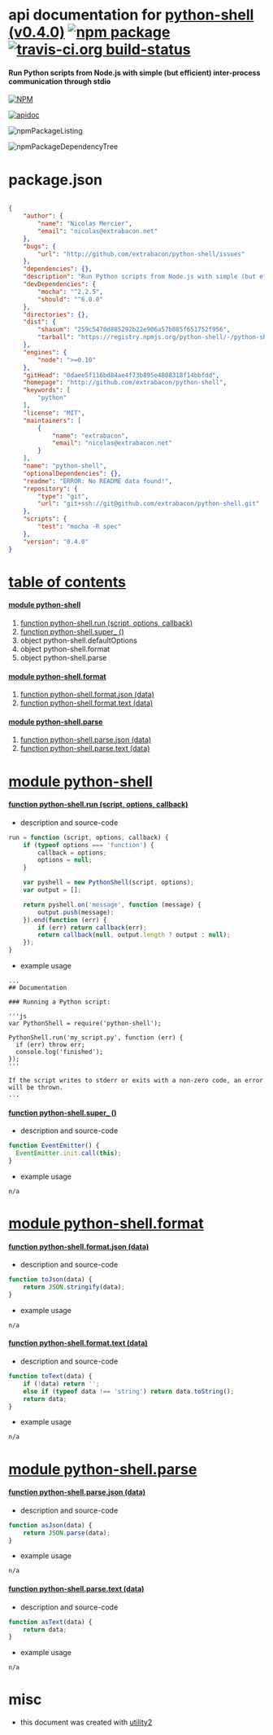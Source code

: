 # api documentation for  [python-shell (v0.4.0)](http://github.com/extrabacon/python-shell)  [![npm package](https://img.shields.io/npm/v/npmdoc-python-shell.svg?style=flat-square)](https://www.npmjs.org/package/npmdoc-python-shell) [![travis-ci.org build-status](https://api.travis-ci.org/npmdoc/node-npmdoc-python-shell.svg)](https://travis-ci.org/npmdoc/node-npmdoc-python-shell)
#### Run Python scripts from Node.js with simple (but efficient) inter-process communication through stdio

[![NPM](https://nodei.co/npm/python-shell.png?downloads=true)](https://www.npmjs.com/package/python-shell)

[![apidoc](https://npmdoc.github.io/node-npmdoc-python-shell/build/screenCapture.buildNpmdoc.browser._2Fhome_2Ftravis_2Fbuild_2Fnpmdoc_2Fnode-npmdoc-python-shell_2Ftmp_2Fbuild_2Fapidoc.html.png)](https://npmdoc.github.io/node-npmdoc-python-shell/build/apidoc.html)

![npmPackageListing](https://npmdoc.github.io/node-npmdoc-python-shell/build/screenCapture.npmPackageListing.svg)

![npmPackageDependencyTree](https://npmdoc.github.io/node-npmdoc-python-shell/build/screenCapture.npmPackageDependencyTree.svg)



# package.json

```json

{
    "author": {
        "name": "Nicolas Mercier",
        "email": "nicolas@extrabacon.net"
    },
    "bugs": {
        "url": "http://github.com/extrabacon/python-shell/issues"
    },
    "dependencies": {},
    "description": "Run Python scripts from Node.js with simple (but efficient) inter-process communication through stdio",
    "devDependencies": {
        "mocha": "^2.2.5",
        "should": "^6.0.0"
    },
    "directories": {},
    "dist": {
        "shasum": "259c5470d885292b22e906a57b085f651752f956",
        "tarball": "https://registry.npmjs.org/python-shell/-/python-shell-0.4.0.tgz"
    },
    "engines": {
        "node": ">=0.10"
    },
    "gitHead": "0daee5f116bd84ae4f73b895e4808318f14bbfdd",
    "homepage": "http://github.com/extrabacon/python-shell",
    "keywords": [
        "python"
    ],
    "license": "MIT",
    "maintainers": [
        {
            "name": "extrabacon",
            "email": "nicolas@extrabacon.net"
        }
    ],
    "name": "python-shell",
    "optionalDependencies": {},
    "readme": "ERROR: No README data found!",
    "repository": {
        "type": "git",
        "url": "git+ssh://git@github.com/extrabacon/python-shell.git"
    },
    "scripts": {
        "test": "mocha -R spec"
    },
    "version": "0.4.0"
}
```



# <a name="apidoc.tableOfContents"></a>[table of contents](#apidoc.tableOfContents)

#### [module python-shell](#apidoc.module.python-shell)
1.  [function <span class="apidocSignatureSpan">python-shell.</span>run (script, options, callback)](#apidoc.element.python-shell.run)
1.  [function <span class="apidocSignatureSpan">python-shell.</span>super_ ()](#apidoc.element.python-shell.super_)
1.  object <span class="apidocSignatureSpan">python-shell.</span>defaultOptions
1.  object <span class="apidocSignatureSpan">python-shell.</span>format
1.  object <span class="apidocSignatureSpan">python-shell.</span>parse

#### [module python-shell.format](#apidoc.module.python-shell.format)
1.  [function <span class="apidocSignatureSpan">python-shell.format.</span>json (data)](#apidoc.element.python-shell.format.json)
1.  [function <span class="apidocSignatureSpan">python-shell.format.</span>text (data)](#apidoc.element.python-shell.format.text)

#### [module python-shell.parse](#apidoc.module.python-shell.parse)
1.  [function <span class="apidocSignatureSpan">python-shell.parse.</span>json (data)](#apidoc.element.python-shell.parse.json)
1.  [function <span class="apidocSignatureSpan">python-shell.parse.</span>text (data)](#apidoc.element.python-shell.parse.text)



# <a name="apidoc.module.python-shell"></a>[module python-shell](#apidoc.module.python-shell)

#### <a name="apidoc.element.python-shell.run"></a>[function <span class="apidocSignatureSpan">python-shell.</span>run (script, options, callback)](#apidoc.element.python-shell.run)
- description and source-code
```javascript
run = function (script, options, callback) {
    if (typeof options === 'function') {
        callback = options;
        options = null;
    }

    var pyshell = new PythonShell(script, options);
    var output = [];

    return pyshell.on('message', function (message) {
        output.push(message);
    }).end(function (err) {
        if (err) return callback(err);
        return callback(null, output.length ? output : null);
    });
}
```
- example usage
```shell
...
## Documentation

### Running a Python script:

'''js
var PythonShell = require('python-shell');

PythonShell.run('my_script.py', function (err) {
  if (err) throw err;
  console.log('finished');
});
'''

If the script writes to stderr or exits with a non-zero code, an error will be thrown.
...
```

#### <a name="apidoc.element.python-shell.super_"></a>[function <span class="apidocSignatureSpan">python-shell.</span>super_ ()](#apidoc.element.python-shell.super_)
- description and source-code
```javascript
function EventEmitter() {
  EventEmitter.init.call(this);
}
```
- example usage
```shell
n/a
```



# <a name="apidoc.module.python-shell.format"></a>[module python-shell.format](#apidoc.module.python-shell.format)

#### <a name="apidoc.element.python-shell.format.json"></a>[function <span class="apidocSignatureSpan">python-shell.format.</span>json (data)](#apidoc.element.python-shell.format.json)
- description and source-code
```javascript
function toJson(data) {
    return JSON.stringify(data);
}
```
- example usage
```shell
n/a
```

#### <a name="apidoc.element.python-shell.format.text"></a>[function <span class="apidocSignatureSpan">python-shell.format.</span>text (data)](#apidoc.element.python-shell.format.text)
- description and source-code
```javascript
function toText(data) {
    if (!data) return '';
    else if (typeof data !== 'string') return data.toString();
    return data;
}
```
- example usage
```shell
n/a
```



# <a name="apidoc.module.python-shell.parse"></a>[module python-shell.parse](#apidoc.module.python-shell.parse)

#### <a name="apidoc.element.python-shell.parse.json"></a>[function <span class="apidocSignatureSpan">python-shell.parse.</span>json (data)](#apidoc.element.python-shell.parse.json)
- description and source-code
```javascript
function asJson(data) {
    return JSON.parse(data);
}
```
- example usage
```shell
n/a
```

#### <a name="apidoc.element.python-shell.parse.text"></a>[function <span class="apidocSignatureSpan">python-shell.parse.</span>text (data)](#apidoc.element.python-shell.parse.text)
- description and source-code
```javascript
function asText(data) {
    return data;
}
```
- example usage
```shell
n/a
```



# misc
- this document was created with [utility2](https://github.com/kaizhu256/node-utility2)
